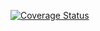[![Coverage Status](https://coveralls.io/repos/github/cdyhdrxj/quadr-equations/badge.svg?branch=main)](https://coveralls.io/github/cdyhdrxj/quadr-equations?branch=main)
